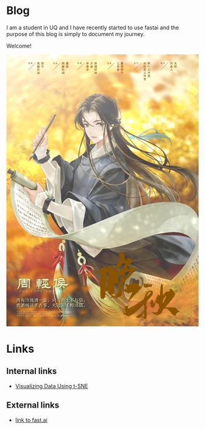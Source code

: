
# Blog
I am a student in UQ and I have recently started to use fastai and the purpose of this blog is simply to document my journey.

Welcome!

![Profile](images/zhou.jpg)

# Links
## Internal links
* [Visualizing Data Using t-SNE](posts/Visualizing-Data-Using-t-SNE.md)


## External links
* [link to fast.ai](https://www.fast.ai)
